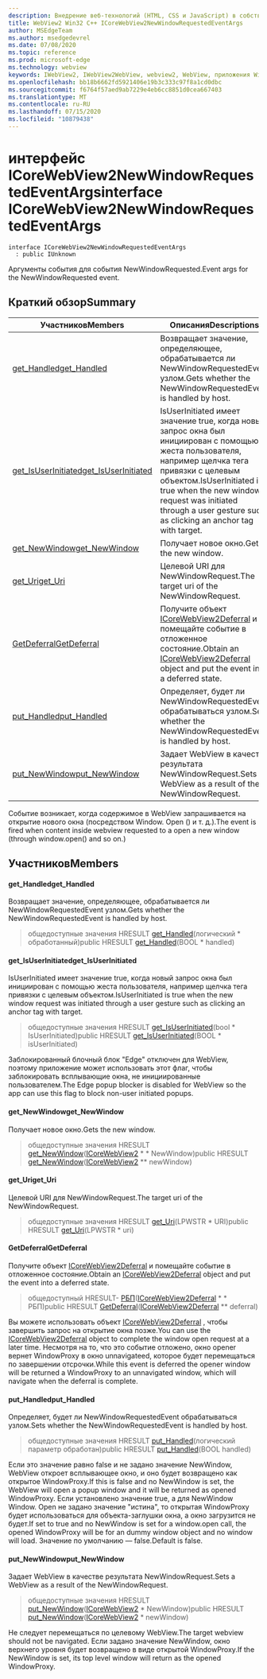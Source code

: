 ```yaml
---
description: Внедрение веб-технологий (HTML, CSS и JavaScript) в собственные приложения с помощью элемента управления Microsoft Edge WebView2
title: WebView2 Win32 C++ ICoreWebView2NewWindowRequestedEventArgs
author: MSEdgeTeam
ms.author: msedgedevrel
ms.date: 07/08/2020
ms.topic: reference
ms.prod: microsoft-edge
ms.technology: webview
keywords: IWebView2, IWebView2WebView, webview2, WebView, приложения Win32, Win32, EDGE, ICoreWebView2, ICoreWebView2Controller, управление браузером, EDGE HTML, ICoreWebView2NewWindowRequestedEventArgs
ms.openlocfilehash: bb18b6662fd5921406e19b3c333c97f8a1cd0dbc
ms.sourcegitcommit: f6764f57aed9ab7229e4eb6cc8851d0cea667403
ms.translationtype: MT
ms.contentlocale: ru-RU
ms.lasthandoff: 07/15/2020
ms.locfileid: "10879438"
---
```

# <span data-ttu-id="4614a-104">интерфейс ICoreWebView2NewWindowRequestedEventArgs</span><span class="sxs-lookup"><span data-stu-id="4614a-104">interface ICoreWebView2NewWindowRequestedEventArgs</span></span> 

```
interface ICoreWebView2NewWindowRequestedEventArgs
  : public IUnknown
```

<span data-ttu-id="4614a-105">Аргументы события для события NewWindowRequested.</span><span class="sxs-lookup"><span data-stu-id="4614a-105">Event args for the NewWindowRequested event.</span></span>

## <span data-ttu-id="4614a-106">Краткий обзор</span><span class="sxs-lookup"><span data-stu-id="4614a-106">Summary</span></span>

 <span data-ttu-id="4614a-107">Участников</span><span class="sxs-lookup"><span data-stu-id="4614a-107">Members</span></span>                        | <span data-ttu-id="4614a-108">Описания</span><span class="sxs-lookup"><span data-stu-id="4614a-108">Descriptions</span></span>
--------------------------------|---------------------------------------------
[<span data-ttu-id="4614a-109">get_Handled</span><span class="sxs-lookup"><span data-stu-id="4614a-109">get_Handled</span></span>](#get_handled) | <span data-ttu-id="4614a-110">Возвращает значение, определяющее, обрабатывается ли NewWindowRequestedEvent узлом.</span><span class="sxs-lookup"><span data-stu-id="4614a-110">Gets whether the NewWindowRequestedEvent is handled by host.</span></span>
[<span data-ttu-id="4614a-111">get_IsUserInitiated</span><span class="sxs-lookup"><span data-stu-id="4614a-111">get_IsUserInitiated</span></span>](#get_isuserinitiated) | <span data-ttu-id="4614a-112">IsUserInitiated имеет значение true, когда новый запрос окна был инициирован с помощью жеста пользователя, например щелчка тега привязки с целевым объектом.</span><span class="sxs-lookup"><span data-stu-id="4614a-112">IsUserInitiated is true when the new window request was initiated through a user gesture such as clicking an anchor tag with target.</span></span>
[<span data-ttu-id="4614a-113">get_NewWindow</span><span class="sxs-lookup"><span data-stu-id="4614a-113">get_NewWindow</span></span>](#get_newwindow) | <span data-ttu-id="4614a-114">Получает новое окно.</span><span class="sxs-lookup"><span data-stu-id="4614a-114">Gets the new window.</span></span>
[<span data-ttu-id="4614a-115">get_Uri</span><span class="sxs-lookup"><span data-stu-id="4614a-115">get_Uri</span></span>](#get_uri) | <span data-ttu-id="4614a-116">Целевой URI для NewWindowRequest.</span><span class="sxs-lookup"><span data-stu-id="4614a-116">The target uri of the NewWindowRequest.</span></span>
[<span data-ttu-id="4614a-117">GetDeferral</span><span class="sxs-lookup"><span data-stu-id="4614a-117">GetDeferral</span></span>](#getdeferral) | <span data-ttu-id="4614a-118">Получите объект [ICoreWebView2Deferral](icorewebview2deferral.md) и помещайте событие в отложенное состояние.</span><span class="sxs-lookup"><span data-stu-id="4614a-118">Obtain an [ICoreWebView2Deferral](icorewebview2deferral.md) object and put the event into a deferred state.</span></span>
[<span data-ttu-id="4614a-119">put_Handled</span><span class="sxs-lookup"><span data-stu-id="4614a-119">put_Handled</span></span>](#put_handled) | <span data-ttu-id="4614a-120">Определяет, будет ли NewWindowRequestedEvent обрабатываться узлом.</span><span class="sxs-lookup"><span data-stu-id="4614a-120">Sets whether the NewWindowRequestedEvent is handled by host.</span></span>
[<span data-ttu-id="4614a-121">put_NewWindow</span><span class="sxs-lookup"><span data-stu-id="4614a-121">put_NewWindow</span></span>](#put_newwindow) | <span data-ttu-id="4614a-122">Задает WebView в качестве результата NewWindowRequest.</span><span class="sxs-lookup"><span data-stu-id="4614a-122">Sets a WebView as a result of the NewWindowRequest.</span></span>

<span data-ttu-id="4614a-123">Событие возникает, когда содержимое в WebView запрашивается на открытие нового окна (посредством Window. Open () и т. д.).</span><span class="sxs-lookup"><span data-stu-id="4614a-123">The event is fired when content inside webview requested to a open a new window (through window.open() and so on.)</span></span>

## <span data-ttu-id="4614a-124">Участников</span><span class="sxs-lookup"><span data-stu-id="4614a-124">Members</span></span>

#### <span data-ttu-id="4614a-125">get_Handled</span><span class="sxs-lookup"><span data-stu-id="4614a-125">get_Handled</span></span> 

<span data-ttu-id="4614a-126">Возвращает значение, определяющее, обрабатывается ли NewWindowRequestedEvent узлом.</span><span class="sxs-lookup"><span data-stu-id="4614a-126">Gets whether the NewWindowRequestedEvent is handled by host.</span></span>

> <span data-ttu-id="4614a-127">общедоступные значения HRESULT [get_Handled](#get_handled)(логический \* обработанный)</span><span class="sxs-lookup"><span data-stu-id="4614a-127">public HRESULT [get_Handled](#get_handled)(BOOL \* handled)</span></span>

#### <span data-ttu-id="4614a-128">get_IsUserInitiated</span><span class="sxs-lookup"><span data-stu-id="4614a-128">get_IsUserInitiated</span></span> 

<span data-ttu-id="4614a-129">IsUserInitiated имеет значение true, когда новый запрос окна был инициирован с помощью жеста пользователя, например щелчка тега привязки с целевым объектом.</span><span class="sxs-lookup"><span data-stu-id="4614a-129">IsUserInitiated is true when the new window request was initiated through a user gesture such as clicking an anchor tag with target.</span></span>

> <span data-ttu-id="4614a-130">общедоступные значения HRESULT [get_IsUserInitiated](#get_isuserinitiated)(bool \* IsUserInitiated)</span><span class="sxs-lookup"><span data-stu-id="4614a-130">public HRESULT [get_IsUserInitiated](#get_isuserinitiated)(BOOL \* isUserInitiated)</span></span>

<span data-ttu-id="4614a-131">Заблокированный блочный блок "Edge" отключен для WebView, поэтому приложение может использовать этот флаг, чтобы заблокировать всплывающие окна, не инициированные пользователем.</span><span class="sxs-lookup"><span data-stu-id="4614a-131">The Edge popup blocker is disabled for WebView so the app can use this flag to block non-user initiated popups.</span></span>

#### <span data-ttu-id="4614a-132">get_NewWindow</span><span class="sxs-lookup"><span data-stu-id="4614a-132">get_NewWindow</span></span> 

<span data-ttu-id="4614a-133">Получает новое окно.</span><span class="sxs-lookup"><span data-stu-id="4614a-133">Gets the new window.</span></span>

> <span data-ttu-id="4614a-134">общедоступные значения HRESULT [get_NewWindow](#get_newwindow)([ICoreWebView2](icorewebview2.md) \* \* NewWindow)</span><span class="sxs-lookup"><span data-stu-id="4614a-134">public HRESULT [get_NewWindow](#get_newwindow)([ICoreWebView2](icorewebview2.md) \*\* newWindow)</span></span>

#### <span data-ttu-id="4614a-135">get_Uri</span><span class="sxs-lookup"><span data-stu-id="4614a-135">get_Uri</span></span> 

<span data-ttu-id="4614a-136">Целевой URI для NewWindowRequest.</span><span class="sxs-lookup"><span data-stu-id="4614a-136">The target uri of the NewWindowRequest.</span></span>

> <span data-ttu-id="4614a-137">общедоступные значения HRESULT [get_Uri](#get_uri)(LPWSTR \* URI)</span><span class="sxs-lookup"><span data-stu-id="4614a-137">public HRESULT [get_Uri](#get_uri)(LPWSTR \* uri)</span></span>

#### <span data-ttu-id="4614a-138">GetDeferral</span><span class="sxs-lookup"><span data-stu-id="4614a-138">GetDeferral</span></span> 

<span data-ttu-id="4614a-139">Получите объект [ICoreWebView2Deferral](icorewebview2deferral.md) и помещайте событие в отложенное состояние.</span><span class="sxs-lookup"><span data-stu-id="4614a-139">Obtain an [ICoreWebView2Deferral](icorewebview2deferral.md) object and put the event into a deferred state.</span></span>

> <span data-ttu-id="4614a-140">общедоступный HRESULT- [РБП](#getdeferral)([ICoreWebView2Deferral](icorewebview2deferral.md) \* \* РБП)</span><span class="sxs-lookup"><span data-stu-id="4614a-140">public HRESULT [GetDeferral](#getdeferral)([ICoreWebView2Deferral](icorewebview2deferral.md) \*\* deferral)</span></span>

<span data-ttu-id="4614a-141">Вы можете использовать объект [ICoreWebView2Deferral](icorewebview2deferral.md) , чтобы завершить запрос на открытие окна позже.</span><span class="sxs-lookup"><span data-stu-id="4614a-141">You can use the [ICoreWebView2Deferral](icorewebview2deferral.md) object to complete the window open request at a later time.</span></span> <span data-ttu-id="4614a-142">Несмотря на то, что это событие отложено, окно opener вернет WindowProxy в окно unnavigateed, которое будет перемещаться по завершении отсрочки.</span><span class="sxs-lookup"><span data-stu-id="4614a-142">While this event is deferred the opener window will be returned a WindowProxy to an unnavigated window, which will navigate when the deferral is complete.</span></span>

#### <span data-ttu-id="4614a-143">put_Handled</span><span class="sxs-lookup"><span data-stu-id="4614a-143">put_Handled</span></span> 

<span data-ttu-id="4614a-144">Определяет, будет ли NewWindowRequestedEvent обрабатываться узлом.</span><span class="sxs-lookup"><span data-stu-id="4614a-144">Sets whether the NewWindowRequestedEvent is handled by host.</span></span>

> <span data-ttu-id="4614a-145">общедоступные значения HRESULT [put_Handled](#put_handled)(логический параметр обработан)</span><span class="sxs-lookup"><span data-stu-id="4614a-145">public HRESULT [put_Handled](#put_handled)(BOOL handled)</span></span>

<span data-ttu-id="4614a-146">Если это значение равно false и не задано значение NewWindow, WebView откроет всплывающее окно, и оно будет возвращено как открытое WindowProxy.</span><span class="sxs-lookup"><span data-stu-id="4614a-146">If this is false and no NewWindow is set, the WebView will open a popup window and it will be returned as opened WindowProxy.</span></span> <span data-ttu-id="4614a-147">Если установлено значение true, а для NewWindow Window. Open не задано значение "истина", то открытая WindowProxy будет использоваться для объекта-заглушки окна, а окно загрузится не будет.</span><span class="sxs-lookup"><span data-stu-id="4614a-147">If set to true and no NewWindow is set for a window.open call, the opened WindowProxy will be for an dummy window object and no window will load.</span></span> <span data-ttu-id="4614a-148">Значение по умолчанию — false.</span><span class="sxs-lookup"><span data-stu-id="4614a-148">Default is false.</span></span>

#### <span data-ttu-id="4614a-149">put_NewWindow</span><span class="sxs-lookup"><span data-stu-id="4614a-149">put_NewWindow</span></span> 

<span data-ttu-id="4614a-150">Задает WebView в качестве результата NewWindowRequest.</span><span class="sxs-lookup"><span data-stu-id="4614a-150">Sets a WebView as a result of the NewWindowRequest.</span></span>

> <span data-ttu-id="4614a-151">общедоступные значения HRESULT [put_NewWindow](#put_newwindow)([ICoreWebView2](icorewebview2.md) \* NewWindow)</span><span class="sxs-lookup"><span data-stu-id="4614a-151">public HRESULT [put_NewWindow](#put_newwindow)([ICoreWebView2](icorewebview2.md) \* newWindow)</span></span>

<span data-ttu-id="4614a-152">Не следует перемещаться по целевому WebView.</span><span class="sxs-lookup"><span data-stu-id="4614a-152">The target webview should not be navigated.</span></span> <span data-ttu-id="4614a-153">Если задано значение NewWindow, окно верхнего уровня будет возвращено в виде открытой WindowProxy.</span><span class="sxs-lookup"><span data-stu-id="4614a-153">If the NewWindow is set, its top level window will return as the opened WindowProxy.</span></span>

